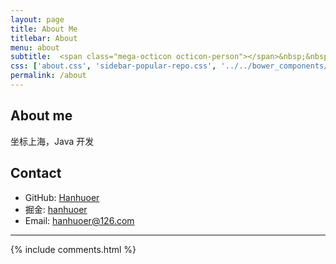 ```yaml
---
layout: page
title: About Me
titlebar: About
menu: about
subtitle:  <span class="mega-octicon octicon-person"></span>&nbsp;&nbsp; I am a programmer         
css: ['about.css', 'sidebar-popular-repo.css', '../../bower_components/flag-icon-css/css/flag-icon.min.css']
permalink: /about
---
```


## About me

坐标上海，Java 开发

## Contact

- GitHub: [Hanhuoer](<https://github.com/hanhuoer>)
- 掘金: [hanhuoer](<https://juejin.im/user/5c653cac518825629e060401>)
- Email: [hanhuoer@126.com](hanhuoer@126.com)


<hr/>

<!-- Comments -->
<div class="comment">
    {% include comments.html %}
</div>

